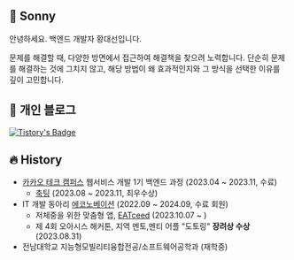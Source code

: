 ## 🍯 Sonny
안녕하세요. 백엔드 개발자 황대선입니다.

문제를 해결할 때, 다양한 방면에서 접근하여 해결책을 찾으려 노력합니다. 단순히 문제를 해결하는 것에 그치지 않고, 해당 방법이 왜 효과적인지와 그 방식을 선택한 이유를 깊이 고민합니다.

## 📜 개인 블로그
[![Tistory's Badge](https://github-readme-tistory-card.vercel.app/api/badge?name=Tistory)]([https://mincanit.tistory.com/](https://rasony.tistory.com/))

## 🔥 History
+ [카카오 테크 캠퍼스](https://www.kakaotechcampus.com/) 웹서비스 개발 1기 백엔드 과정 (2023.04 ~ 2023.11, 수료)
    + [축팅](https://github.com/Step3-kakao-tech-campus/Team16_BE) (2023.08 ~ 2023.11, 최우수상)
+ IT 개발 동아리 [에코노베이션](https://econovation.kr/) (2022.09 ~ 2024.09, 수료 회원)
    + 저체중을 위한 맞춤형 앱, [EATceed](https://github.com/JNU-econovation/EATceed) (2023.10.07 ~ )
    + 제 4회 오아시스 해커톤, 지역 멘토,멘티 어플 "도토링" **장려상 수상** (2023.08.31)
+ 전남대학교 지능형모빌리티융합전공/소프트웨어공학과 (재학중)
